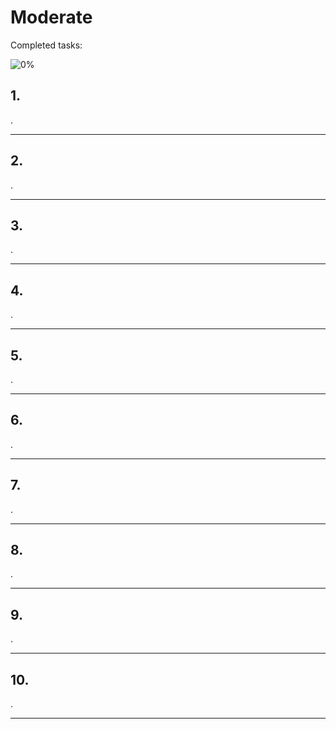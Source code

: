 # Moderate

Completed tasks:

![0%](https://progress-bar.dev/0)

## 1.

.

<hr/>

## 2.

.

<hr/>

## 3.

.

<hr/>

## 4.

.

<hr/>

## 5.

.

<hr/>

## 6.

.

<hr/>

## 7.

.

<hr/>

## 8.

.

<hr/>

## 9.

.

<hr/>

## 10.

.

<hr/>
